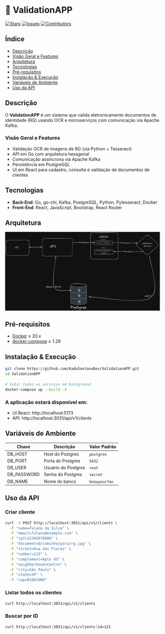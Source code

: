 # 🚀 ValidationAPP

[![Stars](https://img.shields.io/github/stars/KaduSantanaDev/ValidationAPP?style=social)](https://github.com/KaduSantanaDev/ValidationAPP/stargazers)
[![Issues](https://img.shields.io/github/issues/KaduSantanaDev/ValidationAPP)](https://github.com/KaduSantanaDev/ValidationAPP/issues)
[![Contributors](https://img.shields.io/github/contributors/KaduSantanaDev/ValidationAPP)](https://github.com/KaduSantanaDev/ValidationAPP/graphs/contributors)

## Índice

- [Descrição](#descrição)  
- [Visão Geral e Features](#visão-geral-e-features)  
- [Arquitetura](#arquitetura)  
- [Tecnologias](#tecnologias)  
- [Pré-requisitos](#pré-requisitos)  
- [Instalação & Execução](#instalação--execução)  
- [Variáveis de Ambiente](#variáveis-de-ambiente)  
- [Uso da API](#uso-da-api)  

## Descrição

O **ValidationAPP** é um sistema que valida eletronicamente documentos de identidade (RG) usando OCR e microserviços com comunicação via Apache Kafka.  

### Visão Geral e Features

- Validação OCR de imagens de RG (via Python + Tesseract)  
- API em Go com arquitetura hexagonal  
- Comunicação assíncrona via Apache Kafka  
- Persistência em PostgreSQL  
- UI em React para cadastro, consulta e validação de documentos de clientes

## Tecnologias

- **Back-End**: Go, go-chi, Kafka, PostgreSQL, Python, Pytesseract, Docker  
- **Front-End**: React, JavaScript, Bootstrap, React Router

## Arquitetura
![Diagrama de Arquitetura](imgs/Arch.png)

## Pré-requisitos

- [Docker](https://www.docker.com/) ≥ 20.x  
- [docker-compose](https://docs.docker.com/compose/) ≥ 1.29  
## Instalação & Execução
```bash
git clone https://github.com/KaduSantanaDev/ValidationAPP.git
cd ValidationAPP

# Subir todos os serviços em background
docker-compose up --build -d
```
### A aplicação estará disponível em:
- UI React: http://localhost:5173
- API: http://localhost:3031/api/v1/clients

## Variáveis de Ambiente

| Chave         | Descrição                | Valor Padrão |
| ------------- | ------------------------ | ------------ |
| DB\_HOST      | Host do Postgres         | `postgres`   |
| DB\_PORT      | Porta do Postgres        | `5432`       |
| DB\_USER      | Usuário do Postgres      | `root`       |
| DB\_PASSWORD  | Senha do Postgres        | `secret`     |
| DB\_NAME      | Nome do banco            | `knowyourfan`|

## Uso da API
### Criar cliente
```bash
curl -X POST http://localhost:3031/api/v1/clients \
  -F "name=Fulano da Silva" \
  -F "email=fulano@example.com" \
  -F "cpf=12345678900" \
  -F "document=@/caminho/para/rg.jpg" \
  -F "street=Rua das Flores" \
  -F "number=123" \
  -F "complement=Apto 45" \
  -F "neighborhood=Centro" \
  -F "city=São Paulo" \
  -F "state=SP" \
  -F "cep=01001000"
```
### Listar todos os clientes
```bash
curl http://localhost:3031/api/v1/clients
```
### Buscar por ID

```bash
curl http://localhost:3031/api/v1/clients?id=123
```
